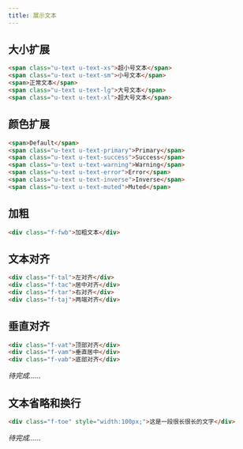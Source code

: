 ```yaml
---
title: 展示文本
---
```


## 大小扩展

<div class="m-example"></div>

```html
<span class="u-text u-text-xs">超小号文本</span>
<span class="u-text u-text-sm">小号文本</span>
<span>正常文本</span>
<span class="u-text u-text-lg">大号文本</span>
<span class="u-text u-text-xl">超大号文本</span>
```

## 颜色扩展

<div class="m-example"></div>

```html
<span>Default</span>
<span class="u-text u-text-primary">Primary</span>
<span class="u-text u-text-success">Success</span>
<span class="u-text u-text-warning">Warning</span>
<span class="u-text u-text-error">Error</span>
<span class="u-text u-text-inverse">Inverse</span>
<span class="u-text u-text-muted">Muted</span>
```

## 加粗

<div class="m-example"></div>

```html
<div class="f-fwb">加粗文本</div>
```

## 文本对齐

<div class="m-example"></div>

```html
<div class="f-tal">左对齐</div>
<div class="f-tac">居中对齐</div>
<div class="f-tar">右对齐</div>
<div class="f-taj">两端对齐</div>
```

## 垂直对齐

<div class="m-example"></div>

```html
<div class="f-vat">顶部对齐</div>
<div class="f-vam">垂直居中</div>
<div class="f-vab">底部对齐</div>
```

*待完成……*

## 文本省略和换行

<div class="m-example"></div>

```html
<div class="f-toe" style="width:100px;">这是一段很长很长的文字</div>
```

*待完成……*